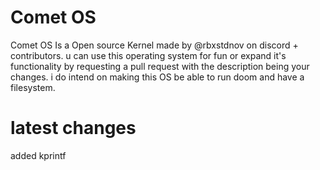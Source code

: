 # Comet OS
Comet OS Is a Open source Kernel made by @rbxstdnov on discord + contributors.
u can use this operating system for fun or expand it's functionality by requesting a pull request with the description being your changes.
i do intend on making this OS be able to run doom and have a filesystem.


# latest changes
added kprintf 



